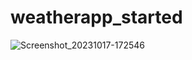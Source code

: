# weatherapp_started

![Screenshot_20231017-172546](https://github.com/Turgunoff/weatherapp_started/assets/74948489/14bf5445-51fd-4e41-bc5e-ef252970c0fb)

